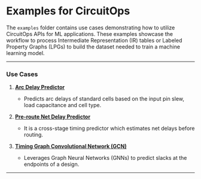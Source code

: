# Examples for CircuitOps  

The `examples` folder contains use cases demonstrating how to utilize CircuitOps APIs for ML applications. 
These examples showcase the workflow to process Intermediate Representation (IR) tables or Labeled Property Graphs (LPGs) to build the dataset needed to train a machine learning model.  

---

### Use Cases  

1. **[Arc Delay Predictor](./examples/arc_delay_prediction)**  
   - Predicts arc delays of standard cells based on the input pin slew, load capacitance and cell type.  

2. **[Pre-route Net Delay Predictor](./examples/preroute_delay_prediction)**  
   - It is a cross-stage timing predictor which estimates net delays before routing.  

3. **[Timing Graph Convolutional Network (GCN)](./examples/timingGCN)**  
   - Leverages Graph Neural Networks (GNNs) to predict slacks at the endpoints of a design.  

---
